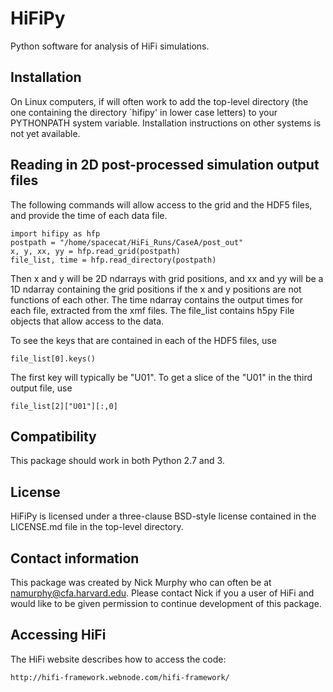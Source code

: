 # HiFiPy
Python software for analysis of HiFi simulations.  

## Installation

On Linux computers, if will often work to add the top-level directory
(the one containing the directory `hifipy' in lower case letters) to
your PYTHONPATH system variable.  Installation instructions on other
systems is not yet available.

## Reading in 2D post-processed simulation output files
The following commands will allow access to the grid and the HDF5
files, and provide the time of each data file.

    import hifipy as hfp
    postpath = "/home/spacecat/HiFi_Runs/CaseA/post_out"
    x, y, xx, yy = hfp.read_grid(postpath)
    file_list, time = hfp.read_directory(postpath)

Then x and y will be 2D ndarrays with grid positions, and xx and yy
will be a 1D ndarray containing the grid positions if the x and y
positions are not functions of each other.  The time ndarray contains
the output times for each file, extracted from the xmf files.  The
file_list contains h5py File objects that allow access to the data.

To see the keys that are contained in each of the HDF5 files, use

    file_list[0].keys()

The first key will typically be "U01".  To get a slice of the "U01" in
the third output file, use 

    file_list[2]["U01"][:,0]

## Compatibility
This package should work in both Python 2.7 and 3.  

## License
HiFiPy is licensed under a three-clause BSD-style license contained in
the LICENSE.md file in the top-level directory.

## Contact information 
This package was created by Nick Murphy who can often be at
namurphy@cfa.harvard.edu.  Please contact Nick if you a user of HiFi
and would like to be given permission to continue development of this
package.

## Accessing HiFi
The HiFi website describes how to access the code:

    http://hifi-framework.webnode.com/hifi-framework/